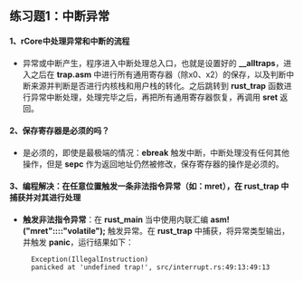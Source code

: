 ﻿## 练习题1：中断异常
#### 1、rCore中处理异常和中断的流程
* 异常或中断产生，程序进入中断处理总入口，也就是设置好的 **__alltraps**，进入之后在 **trap.asm** 中进行所有通用寄存器（除x0、x2）的保存，以及判断中断来源并判断是否进行内核栈和用户栈的转化。之后跳转到 **rust_trap** 函数进行异常中断处理，处理完毕之后，再把所有通用寄存器恢复，再调用 **sret** 返回。

#### 2、保存寄存器是必须的吗？
* 是必须的，即使是最极端的情况：**ebreak** 触发中断，中断处理没有任何其他操作，但是 **sepc** 作为返回地址仍然被修改，保存寄存器的操作是必须的。

#### 3、编程解决：在任意位置触发一条非法指令异常（如：mret），在 rust_trap 中捕获并对其进行处理
* **触发非法指令异常**：在 **rust_main** 当中使用内联汇编 **asm!("mret"::::"volatile");** 触发异常。在 **rust_trap** 中捕获，将异常类型输出，并触发 **panic**，运行结果如下：
	
	
		Exception(IllegalInstruction)
		panicked at 'undefined trap!', src/interrupt.rs:49:13:49:13
